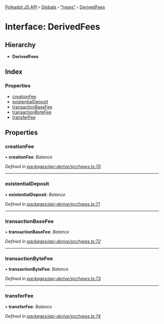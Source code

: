 [Polkadot JS API](../README.md) › [Globals](../globals.md) › ["types"](../modules/_types_.md) › [DerivedFees](_types_.derivedfees.md)

# Interface: DerivedFees

## Hierarchy

* **DerivedFees**

## Index

### Properties

* [creationFee](_types_.derivedfees.md#creationfee)
* [existentialDeposit](_types_.derivedfees.md#existentialdeposit)
* [transactionBaseFee](_types_.derivedfees.md#transactionbasefee)
* [transactionByteFee](_types_.derivedfees.md#transactionbytefee)
* [transferFee](_types_.derivedfees.md#transferfee)

## Properties

###  creationFee

• **creationFee**: *Balance*

*Defined in [packages/api-derive/src/types.ts:70](https://github.com/polkadot-js/api/blob/d487490ca/packages/api-derive/src/types.ts#L70)*

___

###  existentialDeposit

• **existentialDeposit**: *Balance*

*Defined in [packages/api-derive/src/types.ts:71](https://github.com/polkadot-js/api/blob/d487490ca/packages/api-derive/src/types.ts#L71)*

___

###  transactionBaseFee

• **transactionBaseFee**: *Balance*

*Defined in [packages/api-derive/src/types.ts:72](https://github.com/polkadot-js/api/blob/d487490ca/packages/api-derive/src/types.ts#L72)*

___

###  transactionByteFee

• **transactionByteFee**: *Balance*

*Defined in [packages/api-derive/src/types.ts:73](https://github.com/polkadot-js/api/blob/d487490ca/packages/api-derive/src/types.ts#L73)*

___

###  transferFee

• **transferFee**: *Balance*

*Defined in [packages/api-derive/src/types.ts:74](https://github.com/polkadot-js/api/blob/d487490ca/packages/api-derive/src/types.ts#L74)*
